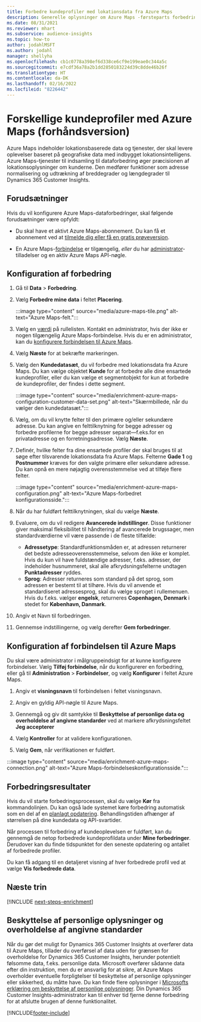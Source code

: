 ```yaml
---
title: Forbedre kundeprofiler med lokationsdata fra Azure Maps
description: Generelle oplysninger om Azure Maps -førsteparts forbedring.
ms.date: 08/31/2021
ms.reviewer: mhart
ms.subservice: audience-insights
ms.topic: how-to
author: jodahlMSFT
ms.author: jodahl
manager: shellyha
ms.openlocfilehash: cb1c0778a398ef6d338ce6cf9e199eae0c344a5c
ms.sourcegitcommit: e7cdf36a78a2b1dd2850183224d39c8dde46b26f
ms.translationtype: HT
ms.contentlocale: da-DK
ms.lasthandoff: 02/16/2022
ms.locfileid: "8226442"
---
```

# <a name="enrichment-of-customer-profiles-with-azure-maps-preview"></a>Forskellige kundeprofiler med Azure Maps (forhåndsversion)

Azure Maps indeholder lokationsbaserede data og tjenester, der skal levere oplevelser baseret på geografiske data med indbygget lokationsintelligens. Azure Maps-tjenester til indsamling til dataforbedring øger præcisionen af lokationsoplysninger om kunderne. Den medfører funktioner som adresse normalisering og udtrækning af breddegrader og længdegrader til Dynamics 365 Customer Insights.

## <a name="prerequisites"></a>Forudsætninger

Hvis du vil konfigurere Azure Maps-dataforbedringer, skal følgende forudsætninger være opfyldt:

- Du skal have et aktivt Azure Maps-abonnement. Du kan få et abonnement ved at [tilmelde dig eller få en gratis prøveversion](https://azure.microsoft.com/services/azure-maps/).

- En Azure Maps-[forbindelse](connections.md) er tilgængelig, *eller* du har [administrator](permissions.md#administrator)-tilladelser og en aktiv Azure Maps API-nøgle.

## <a name="configure-the-enrichment"></a>Konfiguration af forbedring

1. Gå til **Data** > **Forbedring**. 

1. Vælg **Forbedre mine data** i feltet **Placering**.

   :::image type="content" source="media/azure-maps-tile.png" alt-text="Azure Maps-felt.":::

1. Vælg en [værdi](connections.md) på rullelisten. Kontakt en administrator, hvis der ikke er nogen tilgængelig Azure Maps-forbindelse. Hvis du er en administrator, kan du [konfigurere forbindelsen til Azure Maps](#configure-the-connection-for-azure-maps). 

1. Vælg **Næste** for at bekræfte markeringen.

1. Vælg den **Kundedatasæt**, du vil forbedre med lokationsdata fra Azure Maps. Du kan vælge objektet **Kunde** for at forbedre alle dine ensartede kundeprofiler, eller du kan vælge et segmentobjekt for kun at forbedre de kundeprofiler, der findes i dette segment.

    :::image type="content" source="media/enrichment-azure-maps-configuration-customer-data-set.png" alt-text="Skærmbillede, når du vælger den kundedatasæt.":::

1. Vælg, om du vil knytte felter til den primære og/eller sekundære adresse. Du kan angive en felttilknytning for begge adresser og forbedre profilerne for begge adresser separat&mdash;f.eks.for en privatadresse og en forretningsadresse. Vælg **Næste**.

1. Definér, hvilke felter fra dine ensartede profiler der skal bruges til at søge efter tilsvarende lokationsdata fra Azure Maps. Felterne **Gade 1** og **Postnummer** kræves for den valgte primære eller sekundære adresse. Du kan opnå en mere nøjagtig overensstemmelse ved at tilføje flere felter.

   :::image type="content" source="media/enrichment-azure-maps-configuration.png" alt-text="Azure Maps-forbedret konfigurationsside.":::

1. Når du har fuldført felttilknytningen, skal du vælge **Næste**.

1. Evaluere, om du vil redigere **Avancerede indstillinger**. Disse funktioner giver maksimal fleksibilitet til håndtering af avancerede brugssager, men standardværdierne vil være passende i de fleste tilfælde:
   - **Adressetype**: Standardfunktionsmåden er, at adressen returnerer det bedste adresseoverensstemmelse, selvom den ikke er komplet. Hvis du kun vil have fuldstændige adresser, f.eks. adresser, der indeholder husnummeret, skal alle afkrydsningsfelterne undtagen **Punktadresser** ryddes. 
   - **Sprog**: Adresser returneres som standard på det sprog, som adressen er bestemt til at tilhøre. Hvis du vil anvende et standardiseret adressesprog, skal du vælge sproget i rullemenuen. Hvis du f.eks. vælger **engelsk**, returneres **Copenhagen, Denmark** i stedet for **København, Danmark**.

1. Angiv et Navn til forbedringen.

1. Gennemse indstillingerne, og vælg derefter **Gem forbedringer**.

## <a name="configure-the-connection-for-azure-maps"></a>Konfiguration af forbindelsen til Azure Maps

Du skal være administrator i målgruppeindsigt for at kunne konfigurere forbindelser. Vælg **Tilføj forbindelse**, når du konfigurerer en forbedring, eller gå til **Administration** > **Forbindelser**, og vælg **Konfigurer** i feltet Azure Maps.

1. Angiv et **visningsnavn** til forbindelsen i feltet visningsnavn.

1. Angiv en gyldig API-nøgle til Azure Maps.

1. Gennemgå og giv dit samtykke til **Beskyttelse af personlige data og overholdelse af angivne standarder** ved at markere afkrydsningsfeltet **Jeg accepterer**

1. Vælg **Kontroller** for at validere konfigurationen.

1. Vælg **Gem**, når verifikationen er fuldført.

:::image type="content" source="media/enrichment-azure-maps-connection.png" alt-text="Azure Maps-forbindelseskonfigurationsside.":::

## <a name="enrichment-results"></a>Forbedringsresultater

Hvis du vil starte forbedringsprocessen, skal du vælge **Kør** fra kommandolinjen. Du kan også lade systemet køre forbedring automatisk som en del af en [planlagt opdatering](system.md#schedule-tab). Behandlingstiden afhænger af størrelsen på dine kundedata og API-svartider.

Når processen til forbedring af kundeoplevelsen er fuldført, kan du gennemgå de netop forbedrede kundeprofildata under **Mine forbedringer**. Derudover kan du finde tidspunktet for den seneste opdatering og antallet af forbedrede profiler.

Du kan få adgang til en detaljeret visning af hver forbedrede profil ved at vælge **Vis forbedrede data**.

## <a name="next-steps"></a>Næste trin

[!INCLUDE [next-steps-enrichment](../includes/next-steps-enrichment.md)]

## <a name="data-privacy-and-compliance"></a>Beskyttelse af personlige oplysninger og overholdelse af angivne standarder

Når du gør det muligt for Dynamics 365 Customer Insights at overfører data til Azure Maps, tillader du overførsel af data uden for grænsen for overholdelse for Dynamics 365 Customer Insights, herunder potentielt følsomme data, f.eks. personlige data. Microsoft overfører sådanne data efter din instruktion, men du er ansvarlig for at sikre, at Azure Maps overholder eventuelle forpligtelser til beskyttelse af personlige oplysninger eller sikkerhed, du måtte have. Du kan finde flere oplysninger i [Microsofts erklæring om beskyttelse af personlige oplysninger](https://go.microsoft.com/fwlink/?linkid=396732).
Din Dynamics 365 Customer Insights-administrator kan til enhver tid fjerne denne forbedring for at afslutte brugen af denne funktionalitet.

[!INCLUDE[footer-include](../includes/footer-banner.md)]
